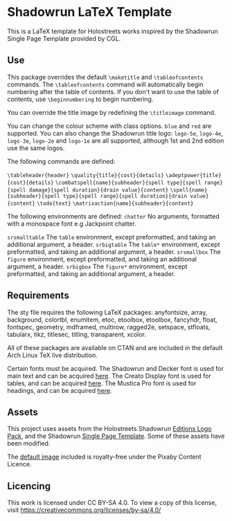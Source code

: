 # Shadowrun LaTeX Template

This is a LaTeX template for Holostreets works inspired by the Shadowrun Single Page Template provided by CGL.

## Use

This package overrides the default `\maketitle` and `\tableofcontents` commands. The `\tableofcontents` command will automatically begin numbering after the table of contents. If you don't want to use the table of contents, use `\beginnumbering` to begin numbering.

You can override the title image by redefining the `\titleimage` command.

You can change the colour scheme with class options. `blue` and `red` are supported. You can also change the Shadowrun title logo: `logo-5e`, `logo-4e`, `logo-3e`, `logo-2e` and `logo-1e` are all supported, although 1st and 2nd edition use the same logos.

The following commands are defined:

`\tableheader{header}`
`\quality{title}{cost}{details}`
`\adeptpower{title}{cost}{details}` 
`\combatspell{name}{subheader}{spell type}{spell range}{spell damage}{spell duration}{drain value}{content}`
`\spell{name}{subheader}{spell type}{spell range}{spell duration}{drain value}{content}`
`\todo{text}`
`\matrixaction{name}{subheader}{content}`

The following environments are defined:
`chatter` No arguments, formatted with a monospace font e.g Jackpoint chatter.

`srsmalltable` The `table` environment, except preformatted, and taking an additional argument, a header.
`srbigtable` The `table*` environment, except preformatted, and taking an additional argument, a header.
`srsmallbox` The `figure` environment, except preformatted, and taking an additional argument, a header.
`srbigbox` The `figure*` environment, except preformatted, and taking an additional argument, a header.


## Requirements
The sty file requires the following LaTeX packages: anyfontsize, array, background, colortbl, enumitem, etoc, etoolbox, etoolbox, fancyhdr, float, fontspec, geometry, mdframed, multirow, ragged2e, setspace, stfloats, tabularx, tikz, titlesec, titling, transparent, xcolor.

All of these packages are available on CTAN and are included in the default Arch Linux TeX live distribution.

Certain fonts must be acquired. The Shadowrun and Decker font is used for main text and can be acquired [here](https://rpg.divnull.com/srun/fonts.html). The Creato Display font is used for tables, and can be acquired [here](https://www.dafont.com/creato-display.font). The Mustica Pro font is used for headings, and can be acquired [here](https://www.dafont.com/mustica-pro.font).

## Assets
This project uses assets from the Holostreets Shadowrun [Editions Logo Pack](https://drivethrurpg.com/product/433897/shadowrun-holostreets-shadowrun-editions-logo-pack), and the Shadowrun [Single Page Template](https://drivethrurpg.com/product/431512/shadowrun-holostreets-single-page-template). Some of these assets have been modified.

The [default image](https://pixabay.com/illustrations/robot-machine-digital-robots-4120890/) included is royalty-free under the Pixaby Content Licence.

## Licencing

This work is licensed under CC BY-SA 4.0. To view a copy of this license, visit https://creativecommons.org/licenses/by-sa/4.0/